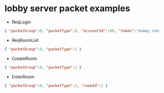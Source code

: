 # lobby server packet examples

- ReqLogin
```json
{ "packetGroup":0, "packetType":0, "accountId":100, "token":"dummy_token" }
```

- ReqRoomList
```json
{ "packetGroup":0, "packetType":1 }
```

- CreateRoom
```json
{ "packetGroup":0, "packetType":2 }
```

- EnterRoom
```json
{ "packetGroup":0, "packetType":3, "roomId":1 }
```